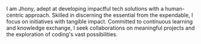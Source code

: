 I am Jhony, adept at developing impactful tech solutions with a human-centric approach. Skilled in discerning the essential from the expendable, I focus on initiatives with tangible impact. Committed to continuous learning and knowledge exchange, I seek collaborations on meaningful projects and the exploration of coding's vast possibilities.
